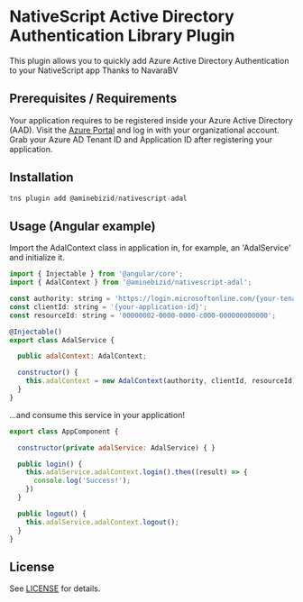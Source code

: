 # NativeScript Active Directory Authentication Library Plugin


This plugin allows you to quickly add Azure Active Directory Authentication to your NativeScript app
Thanks to NavaraBV

## Prerequisites / Requirements

Your application requires to be registered inside your Azure Active Directory (AAD). Visit the [Azure Portal](https://portal.azure.com) and log in with your organizational account. Grab your Azure AD Tenant ID and Application ID after registering your application.

## Installation

```javascript
tns plugin add @aminebizid/nativescript-adal
```

## Usage (Angular example)

Import the AdalContext class in application in, for example, an 'AdalService' and initialize it.

```javascript
import { Injectable } from '@angular/core';
import { AdalContext } from '@aminebizid/nativescript-adal';

const authority: string = 'https://login.microsoftonline.com/{your-tenant-id}';
const clientId: string = '{your-application-id}';
const resourceId: string = '00000002-0000-0000-c000-000000000000';

@Injectable()
export class AdalService {

  public adalContext: AdalContext;

  constructor() {
    this.adalContext = new AdalContext(authority, clientId, resourceId);
  }
}
```

...and consume this service in your application!

```javascript
export class AppComponent {

  constructor(private adalService: AdalService) { }

  public login() {
    this.adalService.adalContext.login().then((result) => {
      console.log('Success!');
    })
  }

  public logout() {
    this.adalService.adalContext.logout();
  }
}
```


    
## License

See [LICENSE](LICENSE) for details.
